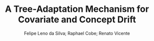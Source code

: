---
paperId: 2
author: Felipe Leno da Silva; Raphael Cobe; Renato Vicente
title: A Tree-Adaptation Mechanism for Covariate and Concept Drift
pdf: paper_02.pdf
poster: poster_2.png
pitch: 
type: Oral
topic: Tree-Adaptation
category: Extended Abstract
link: --
conference: icml
year: 2021
tags: icml-2021
---